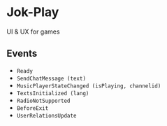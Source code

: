 Jok-Play
========
UI & UX for games


Events
------
* `Ready`
* `SendChatMessage (text)`
* `MusicPlayerStateChanged (isPlaying, channelid)`
* `TextsInitialized (lang)`
* `RadioNotSupported`
* `BeforeExit`
* `UserRelationsUpdate`
